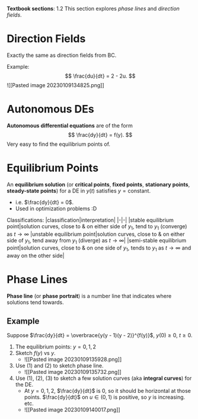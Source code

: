 **Textbook sections**: 1.2
This section explores *phase lines* and *direction fields*.

# Direction Fields
Exactly the same as direction fields from BC.

Example:
$$
\frac{du}{dt} = 2 - 2u.
$$
![[Pasted image 20230109134825.png]]

# Autonomous DEs

**Autonomous differential equations** are of the form
$$
\frac{dy}{dt} = f(y).
$$
Very easy to find the equilibrium points of.

# Equilibrium Points

An **equilibrium solution** (or **critical points**, **fixed points**, **stationary points**, **steady-state points**) for a DE in $y(t)$ satisfies $y = \text{constant}$.
- i.e. $\frac{dy}{dt} = 0$.
- Used in optimization problems :D

Classifications:
|classification|interpretation|
|-|-|
|stable equilibrium point|solution curves, close to & on either side of $y_1$, tend to $y_1$ (converge) as $t \to \infty$
|unstable equilibrium point|solution curves, close to & on either side of $y_1$, tend away from $y_1$ (diverge) as $t \to \infty$|
|semi-stable equilibrium point|solution curves, close to & on one side of $y_1$, tends to $y_1$ as $t \to \infty$ and away on the other side|

# Phase Lines
**Phase line** (or **phase portrait**) is a number line that indicates where solutions tend towards.

## Example
Suppose $\frac{dy}{dt} = \overbrace{y(y - 1)(y - 2)}^{f(y)}$, $y(0) \geq 0$, $t \geq 0$.
1. The equilibrium points: $y = 0, 1, 2$
2. Sketch $f(y)$ vs $y$.
	- ![[Pasted image 20230109135928.png]]
3. Use (1) and (2) to sketch phase line.
	- ![[Pasted image 20230109135732.png]]
4. Use (1), (2), (3) to sketch a few solution curves (aka **integral curves**) for the DE.
	- At $y = 0, 1, 2$, $\frac{dy}{dt}$ is 0, so it should be horizontal at those points. $\frac{dy}{dt}$ on $u \in (0, 1)$ is positive, so $y$ is increasing. etc.
	- ![[Pasted image 20230109140017.png]]